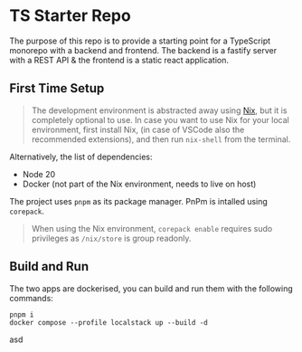# TS Starter Repo

The purpose of this repo is to provide a starting point for a TypeScript monorepo with a backend and frontend. The backend is a fastify server with a REST API & the frontend is a static react application.

## First Time Setup

> The development environment is abstracted away using [Nix](https://nixos.org/manual/nix/stable/command-ref/nix-shell), but it is completely optional to use. In case you want to use Nix for your local environment, first install Nix, (in case of VSCode also the recommended extensions), and then run `nix-shell` from the terminal.

Alternatively, the list of dependencies:

- Node 20
- Docker (not part of the Nix environment, needs to live on host)

The project uses `pnpm` as its package manager. PnPm is intalled using `corepack`.

> When using the Nix environment, `corepack enable` requires sudo privileges as `/nix/store` is group readonly.

## Build and Run

The two apps are dockerised, you can build and run them with the following commands:

```
pnpm i
docker compose --profile localstack up --build -d
```

asd